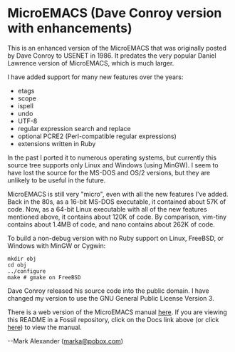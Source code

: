 # MicroEMACS (Dave Conroy version with enhancements)

This is an enhanced version of the MicroEMACS that was
originally posted by Dave Conroy to USENET in 1986.  It
predates the very popular Daniel Lawrence version of MicroEMACS, which
is much larger.

I have added support for many new features over the years:

* etags
* scope
* ispell
* undo
* UTF-8
* regular expression search and replace
* optional PCRE2 (Perl-compatible regular expressions)
* extensions written in Ruby

In the past I ported it to
numerous operating systems, but currently this source tree supports
only Linux and Windows (using MinGW).  I seem to have lost the source
for the MS-DOS and OS/2 versions, but they are unlikely to be useful in
the future.

MicroEMACS is still very "micro", even with all the new features I've
added.  Back in the 80s, as a 16-bit MS-DOS executable, it contained
about 57K of code.  Now, as a 64-bit Linux executable with all of the
new features mentioned above, it contains about 120K of code.  By
comparison, vim-tiny contains about 1.4MB of code, and nano contains
about 262K of code.

To build a non-debug version with no Ruby support on Linux,
FreeBSD, or Windows with MinGW or Cygwin:

    mkdir obj
    cd obj
    ../configure
    make # gmake on FreeBSD

Dave Conroy released his source code into the public domain.  I have
changed my version to use the GNU General Public License Version 3.

There is a web version of the MicroEMACS manual [here](https://www.bloovis.com/meguide/).
If you are viewing this README in a Fossil repository, click
on the Docs link above (or click [here](../trunk/www/index.md)) to view the manual.

--Mark Alexander (marka@pobox.com)
